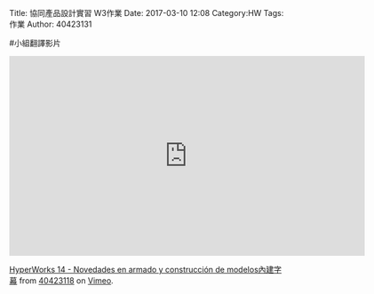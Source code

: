 Title: 協同產品設計實習   W3作業
Date: 2017-03-10 12:08
Category:HW
Tags:作業
Author: 40423131



<!-- PELICAN_END_SUMMARY -->

#小組翻譯影片

<iframe src="https://player.vimeo.com/video/208468611" width="640" height="360" frameborder="0" webkitallowfullscreen mozallowfullscreen allowfullscreen></iframe>
<p><a href="https://vimeo.com/208468611">HyperWorks 14 - Novedades en armado y construcci&oacute;n de modelos內建字幕</a> from <a href="https://vimeo.com/user46453244">40423118</a> on <a href="https://vimeo.com">Vimeo</a>.</p>